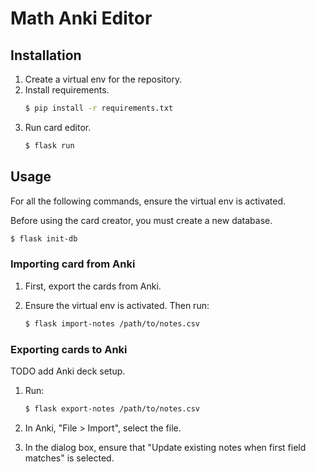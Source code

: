 # Math Anki Editor

## Installation

1. Create a virtual env for the repository.
1. Install requirements.
   ```bash
   $ pip install -r requirements.txt
   ```
1. Run card editor.
   ```bash
   $ flask run
   ```

## Usage

For all the following commands, ensure the virtual env is activated.

Before using the card creator, you must create a new database.
```bash
$ flask init-db
```

### Importing card from Anki

1. First, export the cards from Anki.

1. Ensure the virtual env is activated. Then run:
   ```bash
   $ flask import-notes /path/to/notes.csv
   ```

### Exporting cards to Anki

TODO add Anki deck setup.

1. Run:
   ``` bash
   $ flask export-notes /path/to/notes.csv
   ```

1. In Anki, "File > Import", select the file.

1. In the dialog box, ensure that "Update existing notes when first field matches" is selected.
